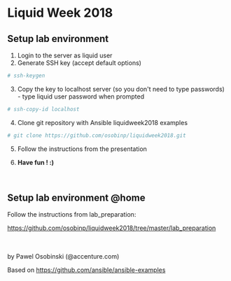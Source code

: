 # Liquid Week 2018

## Setup lab environment
1. Login to the server as liquid user
2. Generate SSH key (accept default options)

```bash
# ssh-keygen
```

3. Copy the key to localhost server (so you don't need to type passwords) - type liquid user password when prompted

```bash
# ssh-copy-id localhost
```

4. Clone git repository with Ansible liquidweek2018 examples

```bash
# git clone https://github.com/osobinp/liquidweek2018.git
```

5. Follow the instructions from the presentation

6. **Have fun ! :)**

<br>

## Setup lab environment @home
Follow the instructions from lab_preparation:

https://github.com/osobinp/liquidweek2018/tree/master/lab_preparation


<br>
<br>
by Pawel Osobinski (@accenture.com)

Based on
https://github.com/ansible/ansible-examples
